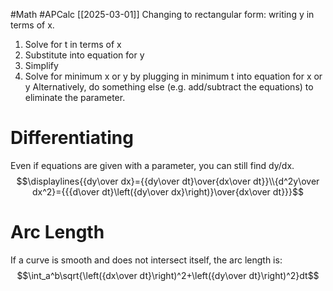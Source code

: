 #Math 
#APCalc 
[[2025-03-01]]
Changing to rectangular form: writing y in terms of x.
1. Solve for t in terms of x
2. Substitute into equation for y
3. Simplify
4. Solve for minimum x or y by plugging in minimum t into equation for x or y
Alternatively, do something else (e.g. add/subtract the equations) to eliminate the parameter.
# Differentiating
Even if equations are given with a parameter, you can still find dy/dx.$$\displaylines{{dy\over dx}={{dy\over dt}\over{dx\over dt}}\\{d^2y\over dx^2}={{{d\over dt}\left({dy\over dx}\right)}\over{dx\over dt}}}$$
# Arc Length
If a curve is smooth and does not intersect itself, the arc length is:$$\int_a^b\sqrt{\left({dx\over dt}\right)^2+\left({dy\over dt}\right)^2}dt$$